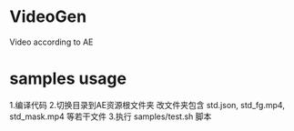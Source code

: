 # VideoGen
Video according to AE

# samples usage
1.编译代码
2.切换目录到AE资源根文件夹 
  改文件夹包含 std.json, std_fg.mp4, std_mask.mp4 等若干文件 
3.执行 samples/test.sh 脚本
